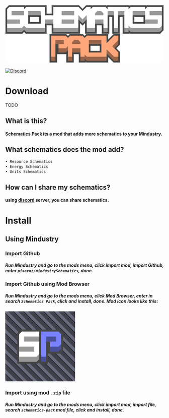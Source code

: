 ![logo](sprites/schematics-pack.png)

[![Discord](https://img.shields.io/discord/861700215227678730.svg?logo=discord&logoColor=white&logoWidth=20&labelColor=7289DA&label=Discord&color=17cf48)](https://discord.gg/P8zbP8xN8D)
# Download
TODO
## What is this?
#### Schematics Pack its a mod that adds more schematics to your Mindustry.
## What schematics does the mod add?
```
• Resource Schematics
• Energy Schematics
• Units Schematics
```
## How can I share my schematics?
#### using [discord](https://discord.gg/P8zbP8xN8D) server, you can share schematics.
# Install
## Using Mindustry
### Import Github
##### Run Mindustry and go to the mods menu, click import mod, import Github, enter `pixecoz/mindustrySchematics`, done.
### Import Github using Mod Browser
##### Run Mindustry and go to the mods menu, click Mod Browser, enter in search `Schematics Pack`, click and install, done. Mod icon looks like this:
![icon](icon.png)
### Import using mod `.zip` file
##### Run Mindustry and go to the mods menu, click import mod, import file, search `schematics-pack` mod file, click and install, done.
